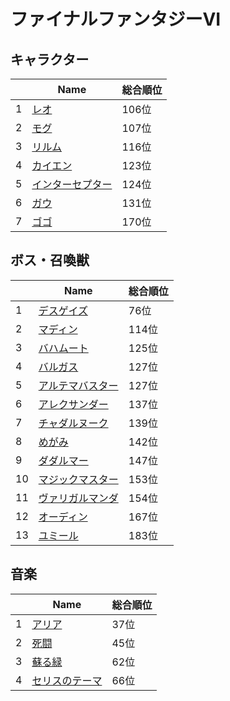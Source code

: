 # ファイナルファンタジーVI

## キャラクター
||Name|総合順位|
|-|-|-|
|1|[レオ](https://www.google.co.jp/search?hl=jp&gl=JP&tbm=isch&q=%E3%83%AC%E3%82%AA+%E3%83%95%E3%82%A1%E3%82%A4%E3%83%8A%E3%83%AB%E3%83%95%E3%82%A1%E3%83%B3%E3%82%BF%E3%82%B8%E3%83%BCVI)|106位|
|2|[モグ](https://www.google.co.jp/search?hl=jp&gl=JP&tbm=isch&q=%E3%83%A2%E3%82%B0+%E3%83%95%E3%82%A1%E3%82%A4%E3%83%8A%E3%83%AB%E3%83%95%E3%82%A1%E3%83%B3%E3%82%BF%E3%82%B8%E3%83%BCVI)|107位|
|3|[リルム](https://www.google.co.jp/search?hl=jp&gl=JP&tbm=isch&q=%E3%83%AA%E3%83%AB%E3%83%A0+%E3%83%95%E3%82%A1%E3%82%A4%E3%83%8A%E3%83%AB%E3%83%95%E3%82%A1%E3%83%B3%E3%82%BF%E3%82%B8%E3%83%BCVI)|116位|
|4|[カイエン](https://www.google.co.jp/search?hl=jp&gl=JP&tbm=isch&q=%E3%82%AB%E3%82%A4%E3%82%A8%E3%83%B3+%E3%83%95%E3%82%A1%E3%82%A4%E3%83%8A%E3%83%AB%E3%83%95%E3%82%A1%E3%83%B3%E3%82%BF%E3%82%B8%E3%83%BCVI)|123位|
|5|[インターセプター](https://www.google.co.jp/search?hl=jp&gl=JP&tbm=isch&q=%E3%82%A4%E3%83%B3%E3%82%BF%E3%83%BC%E3%82%BB%E3%83%97%E3%82%BF%E3%83%BC+%E3%83%95%E3%82%A1%E3%82%A4%E3%83%8A%E3%83%AB%E3%83%95%E3%82%A1%E3%83%B3%E3%82%BF%E3%82%B8%E3%83%BCVI)|124位|
|6|[ガウ](https://www.google.co.jp/search?hl=jp&gl=JP&tbm=isch&q=%E3%82%AC%E3%82%A6+%E3%83%95%E3%82%A1%E3%82%A4%E3%83%8A%E3%83%AB%E3%83%95%E3%82%A1%E3%83%B3%E3%82%BF%E3%82%B8%E3%83%BCVI)|131位|
|7|[ゴゴ](https://www.google.co.jp/search?hl=jp&gl=JP&tbm=isch&q=%E3%82%B4%E3%82%B4+%E3%83%95%E3%82%A1%E3%82%A4%E3%83%8A%E3%83%AB%E3%83%95%E3%82%A1%E3%83%B3%E3%82%BF%E3%82%B8%E3%83%BCVI)|170位|

## ボス・召喚獣
||Name|総合順位|
|-|-|-|
|1|[デスゲイズ](https://www.google.co.jp/search?hl=jp&gl=JP&tbm=isch&q=%E3%83%87%E3%82%B9%E3%82%B2%E3%82%A4%E3%82%BA+%E3%83%95%E3%82%A1%E3%82%A4%E3%83%8A%E3%83%AB%E3%83%95%E3%82%A1%E3%83%B3%E3%82%BF%E3%82%B8%E3%83%BCVI)|76位|
|2|[マディン](https://www.google.co.jp/search?hl=jp&gl=JP&tbm=isch&q=%E3%83%9E%E3%83%87%E3%82%A3%E3%83%B3+%E3%83%95%E3%82%A1%E3%82%A4%E3%83%8A%E3%83%AB%E3%83%95%E3%82%A1%E3%83%B3%E3%82%BF%E3%82%B8%E3%83%BCVI)|114位|
|3|[バハムート](https://www.google.co.jp/search?hl=jp&gl=JP&tbm=isch&q=%E3%83%90%E3%83%8F%E3%83%A0%E3%83%BC%E3%83%88+%E3%83%95%E3%82%A1%E3%82%A4%E3%83%8A%E3%83%AB%E3%83%95%E3%82%A1%E3%83%B3%E3%82%BF%E3%82%B8%E3%83%BCVI)|125位|
|4|[バルガス](https://www.google.co.jp/search?hl=jp&gl=JP&tbm=isch&q=%E3%83%90%E3%83%AB%E3%82%AC%E3%82%B9+%E3%83%95%E3%82%A1%E3%82%A4%E3%83%8A%E3%83%AB%E3%83%95%E3%82%A1%E3%83%B3%E3%82%BF%E3%82%B8%E3%83%BCVI)|127位|
|5|[アルテマバスター](https://www.google.co.jp/search?hl=jp&gl=JP&tbm=isch&q=%E3%82%A2%E3%83%AB%E3%83%86%E3%83%9E%E3%83%90%E3%82%B9%E3%82%BF%E3%83%BC+%E3%83%95%E3%82%A1%E3%82%A4%E3%83%8A%E3%83%AB%E3%83%95%E3%82%A1%E3%83%B3%E3%82%BF%E3%82%B8%E3%83%BCVI)|127位|
|6|[アレクサンダー](https://www.google.co.jp/search?hl=jp&gl=JP&tbm=isch&q=%E3%82%A2%E3%83%AC%E3%82%AF%E3%82%B5%E3%83%B3%E3%83%80%E3%83%BC+%E3%83%95%E3%82%A1%E3%82%A4%E3%83%8A%E3%83%AB%E3%83%95%E3%82%A1%E3%83%B3%E3%82%BF%E3%82%B8%E3%83%BCVI)|137位|
|7|[チャダルヌーク](https://www.google.co.jp/search?hl=jp&gl=JP&tbm=isch&q=%E3%83%81%E3%83%A3%E3%83%80%E3%83%AB%E3%83%8C%E3%83%BC%E3%82%AF+%E3%83%95%E3%82%A1%E3%82%A4%E3%83%8A%E3%83%AB%E3%83%95%E3%82%A1%E3%83%B3%E3%82%BF%E3%82%B8%E3%83%BCVI)|139位|
|8|[めがみ](https://www.google.co.jp/search?hl=jp&gl=JP&tbm=isch&q=%E3%82%81%E3%81%8C%E3%81%BF+%E3%83%95%E3%82%A1%E3%82%A4%E3%83%8A%E3%83%AB%E3%83%95%E3%82%A1%E3%83%B3%E3%82%BF%E3%82%B8%E3%83%BCVI)|142位|
|9|[ダダルマー](https://www.google.co.jp/search?hl=jp&gl=JP&tbm=isch&q=%E3%83%80%E3%83%80%E3%83%AB%E3%83%9E%E3%83%BC+%E3%83%95%E3%82%A1%E3%82%A4%E3%83%8A%E3%83%AB%E3%83%95%E3%82%A1%E3%83%B3%E3%82%BF%E3%82%B8%E3%83%BCVI)|147位|
|10|[マジックマスター](https://www.google.co.jp/search?hl=jp&gl=JP&tbm=isch&q=%E3%83%9E%E3%82%B8%E3%83%83%E3%82%AF%E3%83%9E%E3%82%B9%E3%82%BF%E3%83%BC+%E3%83%95%E3%82%A1%E3%82%A4%E3%83%8A%E3%83%AB%E3%83%95%E3%82%A1%E3%83%B3%E3%82%BF%E3%82%B8%E3%83%BCVI)|153位|
|11|[ヴァリガルマンダ](https://www.google.co.jp/search?hl=jp&gl=JP&tbm=isch&q=%E3%83%B4%E3%82%A1%E3%83%AA%E3%82%AC%E3%83%AB%E3%83%9E%E3%83%B3%E3%83%80+%E3%83%95%E3%82%A1%E3%82%A4%E3%83%8A%E3%83%AB%E3%83%95%E3%82%A1%E3%83%B3%E3%82%BF%E3%82%B8%E3%83%BCVI)|154位|
|12|[オーディン](https://www.google.co.jp/search?hl=jp&gl=JP&tbm=isch&q=%E3%82%AA%E3%83%BC%E3%83%87%E3%82%A3%E3%83%B3+%E3%83%95%E3%82%A1%E3%82%A4%E3%83%8A%E3%83%AB%E3%83%95%E3%82%A1%E3%83%B3%E3%82%BF%E3%82%B8%E3%83%BCVI)|167位|
|13|[ユミール](https://www.google.co.jp/search?hl=jp&gl=JP&tbm=isch&q=%E3%83%A6%E3%83%9F%E3%83%BC%E3%83%AB+%E3%83%95%E3%82%A1%E3%82%A4%E3%83%8A%E3%83%AB%E3%83%95%E3%82%A1%E3%83%B3%E3%82%BF%E3%82%B8%E3%83%BCVI)|183位|

## 音楽
||Name|総合順位|
|-|-|-|
|1|[アリア](https://www.youtube.com/results?search_query=%E3%82%A2%E3%83%AA%E3%82%A2+%E3%83%95%E3%82%A1%E3%82%A4%E3%83%8A%E3%83%AB%E3%83%95%E3%82%A1%E3%83%B3%E3%82%BF%E3%82%B8%E3%83%BCVI)|37位|
|2|[死闘](https://www.youtube.com/results?search_query=%E6%AD%BB%E9%97%98+%E3%83%95%E3%82%A1%E3%82%A4%E3%83%8A%E3%83%AB%E3%83%95%E3%82%A1%E3%83%B3%E3%82%BF%E3%82%B8%E3%83%BCVI)|45位|
|3|[蘇る緑](https://www.youtube.com/results?search_query=%E8%98%87%E3%82%8B%E7%B7%91+%E3%83%95%E3%82%A1%E3%82%A4%E3%83%8A%E3%83%AB%E3%83%95%E3%82%A1%E3%83%B3%E3%82%BF%E3%82%B8%E3%83%BCVI)|62位|
|4|[セリスのテーマ](https://www.youtube.com/results?search_query=%E3%82%BB%E3%83%AA%E3%82%B9%E3%81%AE%E3%83%86%E3%83%BC%E3%83%9E+%E3%83%95%E3%82%A1%E3%82%A4%E3%83%8A%E3%83%AB%E3%83%95%E3%82%A1%E3%83%B3%E3%82%BF%E3%82%B8%E3%83%BCVI)|66位|

